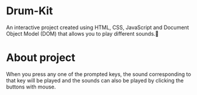 # Drum-Kit
An interactive project created using HTML, CSS, JavaScript and Document Object Model (DOM) that allows you to play different sounds.🎵

# About project
When you press any one of the prompted keys, the sound corresponding to that key will be played and the sounds can also be played by clicking the buttons with mouse.
